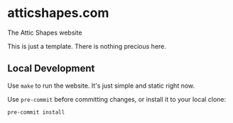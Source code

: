 # atticshapes.com

The Attic Shapes website

This is just a template. There is nothing precious here.

## Local Development

Use `make` to run the website. It's just simple and static right now.

Use `pre-commit` before committing changes, or install it to your local clone:

```shell
pre-commit install
```
